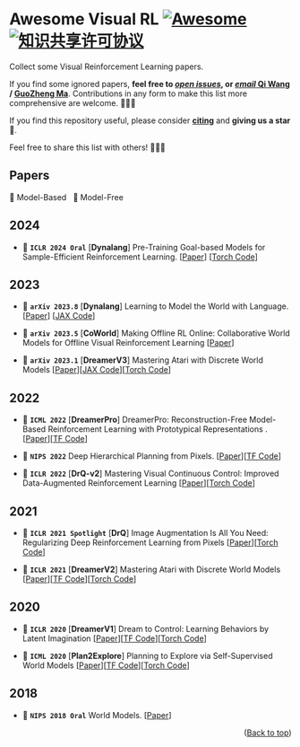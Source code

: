 # Awesome Visual RL [![Awesome](https://cdn.rawgit.com/sindresorhus/awesome/d7305f38d29fed78fa85652e3a63e154dd8e8829/media/badge.svg)](https://github.com/sindresorhus/awesome) <a rel="license" href="http://creativecommons.org/licenses/by-nc-sa/4.0/"><img alt="知识共享许可协议" style="border-width:0" src="https://img.shields.io/badge/license-CC%20BY--NC--SA%204.0-lightgrey" /></a>

Collect some Visual Reinforcement Learning papers. 

If you find some ignored papers, **feel free to [*open issues*](https://github.com/qiwang067/awesome-visual-rl/issues/new), or [*email* Qi Wang](mailto:qiwang067@163.com) / [GuoZheng Ma](mailto:guozheng_ma@163.com)**. Contributions in any form to make this list more comprehensive are welcome. 📣📣📣

If you find this repository useful, please consider **[citing](#citation)** and **giving us a star** 🌟. 

Feel free to share this list with others! 🥳🥳🥳

<!-- ## Workshop & Challenge

- [`CVPR 2024 Workshop & Challenge | OpenDriveLab`](https://opendrivelab.com/challenge2024/#predictive_world_model) Track #4: Predictive World Model.
  > Serving as an abstract spatio-temporal representation of reality, the world model can predict future states based on the current state. The learning process of world models has the potential to elevate a pre-trained foundation model to the next level. Given vision-only inputs, the neural network outputs point clouds in the future to testify its predictive capability of the world.
  
- [`CVPR 2023 Workshop on Autonomous Driving`](https://cvpr2023.wad.vision/) CHALLENGE 3: ARGOVERSE CHALLENGES, [3D Occupancy Forecasting](https://eval.ai/web/challenges/challenge-page/1977/overview) using the [Argoverse 2 Sensor Dataset](https://www.argoverse.org/av2.html#sensor-link). Predict the spacetime occupancy of the world for the next 3 seconds. -->

## Papers
:large_blue_diamond: Model-Based &nbsp; :large_orange_diamond: Model-Free

<!-- ### World model original paper

- Using Occupancy Grids for Mobile Robot Perception and Navigation [[paper](http://www.sci.brooklyn.cuny.edu/~parsons/courses/3415-fall-2011/papers/elfes.pdf)]

### Technical blog or video

- **`Yann LeCun`**: A Path Towards Autonomous Machine Intelligence [[paper](https://openreview.net/pdf?id=BZ5a1r-kVsf)] [[Video](https://www.youtube.com/watch?v=OKkEdTchsiE)]
- **`CVPR'23 WAD`** Keynote - Ashok Elluswamy, Tesla [[Video](https://www.youtube.com/watch?v=6x-Xb_uT7ts)]
- **`Wayve`** Introducing GAIA-1: A Cutting-Edge Generative AI Model for Autonomy [[blog](https://wayve.ai/thinking/introducing-gaia1/)] 
  
  > World models are the basis for the ability to predict what might happen next, which is fundamentally important for autonomous driving. They can act as a learned simulator, or a mental “what if” thought experiment for model-based reinforcement learning (RL) or planning. By incorporating world models into our driving models, we can enable them to understand human decisions better and ultimately generalise to more real-world situations. -->
## 2024
- :large_orange_diamond: **`ICLR 2024 Oral`** [**Dynalang**] Pre-Training Goal-based Models for Sample-Efficient Reinforcement Learning. [[Paper](https://openreview.net/pdf?id=o2IEmeLL9r)] [[Torch Code](https://github.com/PKU-RL/PTGM)]

## 2023
- :large_blue_diamond: **`arXiv 2023.8`** [**Dynalang**] Learning to Model the World with Language. [[Paper](https://arxiv.org/pdf/2308.01399)] [[JAX Code](https://github.com/jlin816/dynalang)]

- :large_blue_diamond: **`arXiv 2023.5`** [**CoWorld**] Making Offline RL Online: Collaborative World Models for Offline Visual Reinforcement Learning [[Paper](https://arxiv.org/pdf/2305.15260)]

- :large_blue_diamond: **`arXiv 2023.1`** [**DreamerV3**] Mastering Atari with Discrete World Models [[Paper](https://arxiv.org/pdf/2301.04104)][[JAX Code](https://github.com/danijar/dreamerv3)][[Torch Code](https://github.com/NM512/dreamerv3-torch)]

## 2022
- :large_blue_diamond: **`ICML 2022`** [**DreamerPro**] DreamerPro: Reconstruction-Free Model-Based Reinforcement Learning with Prototypical Representations
.  [[Paper](https://proceedings.mlr.press/v162/deng22a/deng22a.pdf)][[TF Code](https://github.com/fdeng18/dreamer-pro)]

- :large_blue_diamond: **`NIPS 2022`**  Deep Hierarchical Planning from Pixels.  [[Paper](https://proceedings.neurips.cc/paper_files/paper/2022/file/a766f56d2da42cae20b5652970ec04ef-Paper-Conference.pdf)][[TF Code](https://github.com/danijar/director)]

- :large_orange_diamond: **`ICLR 2022`** [**DrQ-v2**] Mastering Visual Continuous Control: Improved Data-Augmented Reinforcement Learning [[Paper](https://arxiv.org/pdf/2107.09645)][[Torch Code](https://github.com/facebookresearch/drqv2)]

## 2021
- :large_orange_diamond: **`ICLR 2021 Spotlight`** [**DrQ**] Image Augmentation Is All You Need: Regularizing Deep Reinforcement Learning from Pixels  [[Paper](https://arxiv.org/pdf/2004.13649)][[Torch Code](https://github.com/denisyarats/drq)]

- :large_blue_diamond: **`ICLR 2021`** [**DreamerV2**] Mastering Atari with Discrete World Models [[Paper](https://arxiv.org/pdf/2010.02193)][[TF Code](https://github.com/danijar/dreamerv2)][[Torch Code](https://github.com/jsikyoon/dreamer-torch)]

## 2020
- :large_blue_diamond: **`ICLR 2020`** [**DreamerV1**] Dream to Control: Learning Behaviors by Latent Imagination [[Paper](https://arxiv.org/pdf/1912.01603)][[TF Code](https://github.com/danijar/dreamer)][[Torch Code](https://github.com/juliusfrost/dreamer-pytorch)]


- :large_blue_diamond: **`ICML 2020`** [**Plan2Explore**] Planning to Explore via Self-Supervised World Models [[Paper](https://arxiv.org/pdf/2005.05960)][[TF Code](https://github.com/ramanans1/plan2explore)][[Torch Code](https://github.com/yusukeurakami/plan2explore-pytorch)]

## 2018
- :large_blue_diamond: **`NIPS 2018 Oral`** World Models. [[Paper](https://arxiv.org/pdf/1803.10122)]

<!-- ## Survey

- A survey on multimodal large language models for autonomous driving. **`WACVW 2024`** [[Paper](https://arxiv.org/abs/2311.12320)] [[Code](https://github.com/IrohXu/Awesome-Multimodal-LLM-Autonomous-Driving)]
- World Models for Autonomous Driving: An Initial Survey. **`2024.3, arxiv`** [[Paper](https://arxiv.org/abs/2403.02622)]

## 2024

- [**ViDAR**] Visual Point Cloud Forecasting enables Scalable Autonomous Driving. **`CVPR 2024`** [[Paper](https://arxiv.org/abs/2312.17655)] [[Code](https://github.com/OpenDriveLab/ViDAR)]
- [**GenAD**] Generalized Predictive Model for Autonomous Driving. **`CVPR 2024`** [[Paper](https://arxiv.org/abs/2403.09630)] [[Data](https://github.com/OpenDriveLab/DriveAGI)]
- [**Cam4DOCC**] Cam4DOcc: Benchmark for Camera-Only 4D Occupancy Forecasting in Autonomous Driving Applications. **`CVPR 2024`** [[Paper](https://arxiv.org/abs/2311.17663)] [[Code](https://github.com/haomo-ai/Cam4DOcc)]
- [**Drive-WM**] Driving into the Future: Multiview Visual Forecasting and Planning with World Model for Autonomous Driving. **`CVPR 2024`** [[Paper](https://arxiv.org/abs/2311.17918)] [[Code](https://github.com/BraveGroup/Drive-WM)]
- [**DriveWorld**] DriveWorld: 4D Pre-trained Scene Understanding via World Models for Autonomous Driving. **`CVPR 2024`** [[Code](https://github.com/chaytonmin/DriveWorld)]
- [**Panacea**] Panacea: Panoramic and Controllable Video Generation for Autonomous Driving. **`CVPR 2024`** [[Paper](https://arxiv.org/abs/2311.16813)] [[Code](https://panacea-ad.github.io/)]
- [**MagicDrive**] MagicDrive: Street View Generation with Diverse 3D Geometry Control. **`ICLR 2024`** [[Paper](https://arxiv.org/abs/2310.02601)] [[Code](https://github.com/cure-lab/MagicDrive)]
- [**Copilot4D**] Copilot4D: Learning Unsupervised World Models for Autonomous Driving via Discrete Diffusion. **`ICLR 2024`** [[Paper](https://arxiv.org/abs/2311.01017)]
- [**SafeDreamer**] SafeDreamer: Safe Reinforcement Learning with World Models. **`ICLR 2024`** [[Paper](https://openreview.net/forum?id=tsE5HLYtYg)] [[Code](https://github.com/PKU-Alignment/SafeDreamer)]
- [**RoboDreamer**] RoboDreamer: Learning Compositional World Models for Robot Imagination. **`2024.4, arxiv`** [[Paper](https://arxiv.org/abs/2404.12377)] [[Code](https://robovideo.github.io/)]
- [**LidarDM**] LidarDM: Generative LiDAR Simulation in a Generated World. **`2024.4, arxiv`** [[Paper](https://arxiv.org/abs/2404.02903)] [[Code](https://github.com/vzyrianov/lidardm)]
- [**3D-VLA**] 3D-VLA: A 3D Vision-Language-Action Generative World Model.  **`2024.3, arxiv`** [[Paper](https://arxiv.org/abs/2403.09631)]
- [**DriveDreamer-2**] DriveDreamer-2: LLM-Enhanced World Models for Diverse Driving Video Generation. **`2024.3, arxiv`** [[Paper](https://arxiv.org/abs/2403.06845)] [[Code](https://drivedreamer2.github.io/)]
- [**Think2Drive**] Think2Drive: Efficient Reinforcement Learning by Thinking in Latent World Model for Quasi-Realistic Autonomous Driving. **`2024.2, arxiv`** [[Paper](https://arxiv.org/abs/2402.16720)]

## 2023

- [**TrafficBots**] TrafficBots: Towards World Models for Autonomous Driving Simulation and Motion Prediction. **`ICRA 2023`** [[Paper](https://arxiv.org/abs/2303.04116)] [[Code](https://github.com/zhejz/TrafficBots)]
- [**WoVoGen**] WoVoGen: World Volume-aware Diffusion for Controllable Multi-camera Driving Scene Generation. **`2023.12, arxiv`** [[Paper](https://arxiv.org/abs/2312.02934)] [[Code](https://github.com/fudan-zvg/WoVoGen)]
- [**CTT**] Categorical Traffic Transformer: Interpretable and Diverse Behavior Prediction with Tokenized Latent. **`2023.11, arxiv`** [[Paper](https://arxiv.org/abs/2311.18307)]
- [**OccWorld**] OccWorld: Learning a 3D Occupancy World Model for Autonomous Driving. **`2023.11, arxiv`** [[Paper](https://arxiv.org/abs/2311.16038)] [[Code](https://github.com/wzzheng/OccWorld)]
- [**MUVO**] MUVO: A Multimodal Generative World Model for Autonomous Driving with Geometric Representations. **`2023.11, arxiv`** [[Paper](https://arxiv.org/abs/2311.11762)]
- [**DrivingDiffusion**] DrivingDiffusion: Layout-Guided multi-view driving scene video generation with latent diffusion model. **`2023.10, arxiv`** [[Paper](https://arxiv.org/abs/2310.07771)] [[Code](https://github.com/shalfun/DrivingDiffusion)]
- [**GAIA-1**] GAIA-1: A Generative World Model for Autonomous Driving. **`2023.9, arxiv`** [[Paper](https://arxiv.org/abs/2309.17080)]
- [**ADriver-I**] ADriver-I: A General World Model for Autonomous Driving. **`2023.9, arxiv`** [[Paper](https://arxiv.org/abs/2311.13549)]
- [**DriveDreamer**] DriveDreamer: Towards Real-world-driven World Models for Autonomous Driving. **`2023.9, arxiv`** [[Paper](https://arxiv.org/abs/2309.09777)] [[Code](https://github.com/JeffWang987/DriveDreamer)]
- [**UniWorld**] UniWorld: Autonomous Driving Pre-training via World Models. **`2023.8, arxiv`** [[Paper](https://arxiv.org/abs/2308.07234)] [[Code](https://github.com/chaytonmin/UniWorld)]


## 2022

- [**MILE**] Model-Based Imitation Learning for Urban Driving. **`NeurIPS 2022`** [[Paper](https://proceedings.neurips.cc/paper_files/paper/2022/hash/827cb489449ea216e4a257c47e407d18-Abstract-Conference.html)] [[Code](https://github.com/wayveai/mile)]
- [**Symphony**] Symphony: Learning Realistic and Diverse Agents for Autonomous Driving Simulation. **`ICRA 2022`** [[Paper](https://arxiv.org/abs/2205.03195)] 
- Hierarchical Model-Based Imitation Learning for Planning in Autonomous Driving. **`IROS 2022`** [[Paper](https://arxiv.org/abs/2210.09539)]

## Other World Model Paper

### 2024

- [**Genie**] Genie: Generative Interactive Environments. **`DeepMind`** [[Paper](https://arxiv.org/abs/2402.15391)] [[Blog](https://sites.google.com/view/genie-2024/home)]
- [**Sora**] Video generation models as world simulators. **`OpenAI`** [[Technical report](https://openai.com/research/video-generation-models-as-world-simulators)]
- [**IWM**] Learning and Leveraging World Models in Visual Representation Learning. **`Meta AI`** [[Paper](https://arxiv.org/abs/2403.00504)] 
- [**V-JEPA**] V-JEPA: Video Joint Embedding Predictive Architecture. **`Meta AI`** [[Blog](https://ai.meta.com/blog/v-jepa-yann-lecun-ai-model-video-joint-embedding-predictive-architecture/)] [[Paper](https://ai.meta.com/research/publications/revisiting-feature-prediction-for-learning-visual-representations-from-video/)] [[Code](https://github.com/facebookresearch/jepa)]
- [**Newton**] Newton™ – a first-of-its-kind foundation model for understanding the physical world. **`Archetype AI`** [[Blog](https://www.archetypeai.io/blog/introducing-archetype-ai---understand-the-real-world-in-real-time)]
- [**MAMBA**] MAMBA: an Effective World Model Approach for Meta-Reinforcement Learning. **`ICLR 2024`**  [[Paper](https://arxiv.org/abs/2403.09859)] [[Code](https://github.com/zoharri/mamba)]
- [**Compete and Compose**] Compete and Compose: Learning Independent Mechanisms for Modular World Models. **`2024.4, arxiv`**  [[Paper](https://arxiv.org/abs/2404.15109)]
- [**MagicTime**] MagicTime: Time-lapse Video Generation Models as Metamorphic Simulators. **`2024.4, arxiv`**  [[Paper](https://arxiv.org/abs/2404.05014)] [[Code](https://github.com/PKU-YuanGroup/MagicTime)]
- [**Dreaming of Many Worlds**] Dreaming of Many Worlds: Learning Contextual World Models Aids Zero-Shot Generalization. **`2024.3, arxiv`**  [[Paper](https://arxiv.org/abs/2403.10967)] [[Code](https://github.com/sai-prasanna/dreaming_of_many_worlds)]
- [**ManiGaussian**] ManiGaussian: Dynamic Gaussian Splatting for Multi-task Robotic Manipulation. **`2024.3, arxiv`**  [[Paper](https://arxiv.org/abs/2403.08321)] [[Code](https://guanxinglu.github.io/ManiGaussian/)]
- [**LWM**] World Model on Million-Length Video And Language With RingAttention. **`2024.2, arxiv`**  [[Paper](https://arxiv.org/abs/2402.08268)] [[Code](https://github.com/LargeWorldModel/LWM)]
- Planning with an Ensemble of World Models. **`OpenReview`** [[Paper](https://openreview.net/forum?id=cvGdPXaydP)]
- [**WorldDreamer**] WorldDreamer: Towards General World Models for Video Generation via Predicting Masked Tokens. **`2024.1, arxiv`** [[Paper](https://arxiv.org/abs/2401.09985)] [[Code](https://github.com/JeffWang987/WorldDreamer)] -->

<p align="right">(<a href="#top">Back to top</a>)</p>

